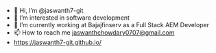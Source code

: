 - 👋 Hi, I’m @jaswanth7-git
- 👀 I’m interested in software development
- 🌱 I’m currently working at Bajajfinserv as a Full Stack AEM Developer
- 📫 How to reach me jaswanthchowdary0707@gmail.com
- https://jaswanth7-git.github.io/
<!---
jaswanth7-git/jaswanth7-git is a ✨ special ✨ repository because its `README.md` (this file) appears on your GitHub profile.
You can click the Preview link to take a look at your changes.
--->
